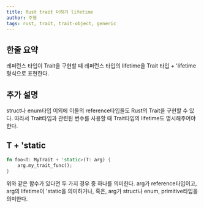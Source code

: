 ```yaml
---
title: Rust trait 더하기 lifetime
author: 주형
tags: rust, trait, trait-object, generic
---
```


한줄 요약
----------

레퍼런스 타입이 Trait을 구현할 때 레퍼런스 타입의 lifetime을 Trait 타입 + 'lifetime 형식으로 표현한다.

추가 설명
--------

struct나 enum타입 이외에 이들의 reference타입들도 Rust의 Trait을 구현할 수 있다. 따라서 Trait타입과 관련된 변수를 사용할 때 Trait타입의 lifetime도 명시해주어야한다.

T + 'static
------------

```rust
fn foo<T: MyTrait + 'static>(T: arg) {
    arg.my_trait_func();
}
```

위와 같은 함수가 있다면 두 가지 경우 중 하나를 의미한다. arg가 reference타입이고, arg의 lifetime이 'static을 의미하거나, 혹은, arg가 struct나 enum, primitive타입을 의미한다.
